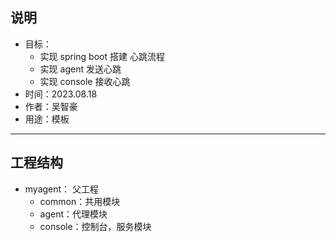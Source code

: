 ## 说明
- 目标：
    - 实现 spring boot 搭建 心跳流程
    - 实现 agent 发送心跳
    - 实现 console 接收心跳
- 时间：2023.08.18
- 作者：吴智豪
- 用途：模板
---
## 工程结构
- myagent： 父工程
  - common：共用模块
  - agent：代理模块
  - console：控制台，服务模块